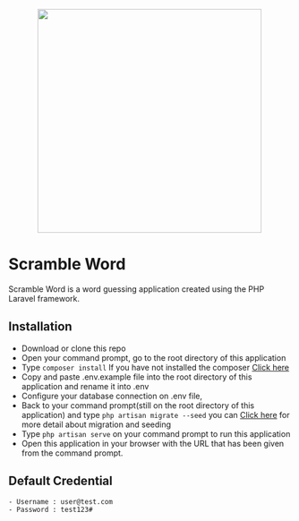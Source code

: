 <p align="center"><img src="https://res.cloudinary.com/dtfbvvkyp/image/upload/v1566331377/laravel-logolockup-cmyk-red.svg" width="400"></p>

# Scramble Word
Scramble Word is a word guessing application created using the PHP Laravel framework.

## Installation
- Download or clone this repo
- Open your command prompt, go to the root directory of this application
- Type `composer install` If you have not installed the composer [Click here](https://getcomposer.org/doc/00-intro.md#installation-linux-unix-macos)
- Copy and paste .env.example file into the root directory of this application and rename it into .env
- Configure your database connection on .env file, 
- Back to your command prompt(still on the root directory of this application) and type `php artisan migrate --seed` you can [Click here](https://laravel.com/docs/7.x/migrations) for more detail about migration and seeding
- Type `php artisan serve` on your command prompt to run this application
- Open this application in your browser with the URL that has been given from the command prompt.

## Default Credential
```
- Username : user@test.com
- Password : test123#
```